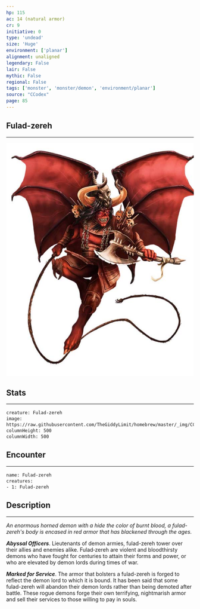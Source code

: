 ```yaml
---
hp: 115
ac: 14 (natural armor)
cr: 9
initiative: 0
type: 'undead'    
size: 'Huge'
environment: ['planar']
alignment: unaligned
legendary: False
lair: False
mythic: False
regional: False
tags: ['monster', 'monster/demon', 'environment/planar']
source: "CCodex"
page: 85
---
```


## Fulad-zereh
---

![|600](https://raw.githubusercontent.com/TheGiddyLimit/homebrew/master/_img/CCodex/fuladzereh.jpg)

## Stats
---

```statblock
creature: Fulad-zereh
image: https://raw.githubusercontent.com/TheGiddyLimit/homebrew/master/_img/CCodex/fuladzereh_token.png
columnHeight: 500
columnWidth: 500
```

## Encounter
---

```encounter-table
name: Fulad-zereh
creatures:
- 1: Fulad-zereh
```

## Description
---
_An enormous horned demon with a hide the color of burnt blood, a fulad-zereh's body is encased in red armor that has blackened through the ages._

**_Abyssal Officers_**. Lieutenants of demon armies, fulad-zereh tower over their allies and enemies alike. Fulad‑zereh are violent and bloodthirsty demons who have fought for centuries to attain their forms and power, or who are elevated by demon lords during times of war.


**_Marked for Service_**. The armor that bolsters a fulad-zereh is forged to reflect the demon lord to which it is bound. It has been said that some fulad-zereh will abandon their demon lords rather than being demoted after battle. These rogue demons forge their own terrifying, nightmarish armor and sell their services to those willing to pay in souls.







